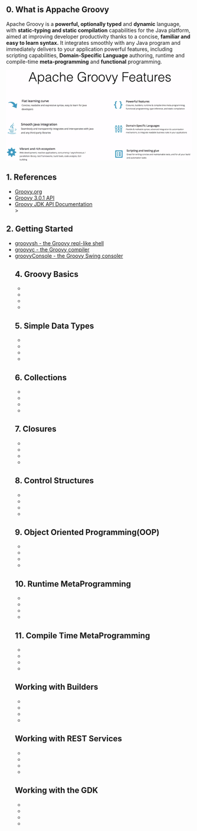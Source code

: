 ## 0. What is Appache Groovy
<p>Apache Groovy is a <strong>powerful, optionally typed</strong> and <strong>dynamic</strong> language, with <strong>static-typing and static compilation</strong> capabilities for the Java platform, aimed at improving developer productivity thanks to a concise, <strong>familiar and easy to learn syntax.</strong> It integrates smoothly with any Java program and immediately delivers to your application powerful features, including scripting capabilities, <strong>Domain-Specific Language</strong> authoring, runtime and compile-time <strong>meta-programming</strong> and <strong>functional</strong> programming.</p>

<kbd>
  <img src="https://github.com/Blackdog-Programmer/ApacheGroovyBootstrap/blob/master/reference/overview/groovy_features.png" alt="Groovy Features">
</kbd>

## 1. References
<ul>
  <li><a href="http://groovy-lang.org/">Groovy.org</a></li>
  <li><a href="http://groovy-lang.org/api.html">Groovy 3.0.1 API</a></li>
  <li><a href="http://groovy-lang.org/gdk.html">Groovy JDK API Documentation</a></li>
>
</ul>

## 2. Getting Started
<ul>
  <li><a href="http://groovy-lang.org/groovysh.html">groovysh - the Groovy repl-like shell</a></li>
  <li><a href="http://groovy-lang.org/groovyc.html">groovyc - the Groovy compiler</a></li>
  <li><a href="http://groovy-lang.org/groovyconsole.html">groovyConsole - the Groovy Swing consoler</a></li
</ul>
    
## 4. Groovy Basics
<ul>
  <li><a href= ""> </a></li>
  <li><a href= ""> </a></li>
  <li><a href= ""> </a></li>
  <li><a href= ""> </a></li>
</ul>


## 5. Simple Data Types
<ul>
  <li><a href= ""> </a></li>
  <li><a href= ""> </a></li>
  <li><a href= ""> </a></li>
  <li><a href= ""> </a></li>
</ul>


## 6. Collections
<ul>
  <li><a href= ""> </a></li>
  <li><a href= ""> </a></li>
  <li><a href= ""> </a></li>
  <li><a href= ""> </a></li>
</ul>


## 7. Closures
<ul>
  <li><a href= ""> </a></li>
  <li><a href= ""> </a></li>
  <li><a href= ""> </a></li>
  <li><a href= ""> </a></li>
</ul>


## 8. Control Structures
<ul>
  <li><a href= ""> </a></li>
  <li><a href= ""> </a></li>
  <li><a href= ""> </a></li>
  <li><a href= ""> </a></li>
</ul>


## 9. Object Oriented Programming(OOP)
<ul>
  <li><a href= ""> </a></li>
  <li><a href= ""> </a></li>
  <li><a href= ""> </a></li>
  <li><a href= ""> </a></li>
</ul>


## 10. Runtime MetaProgramming
<ul>
  <li><a href= ""> </a></li>
  <li><a href= ""> </a></li>
  <li><a href= ""> </a></li>
  <li><a href= ""> </a></li>
</ul>


## 11. Compile Time MetaProgramming
<ul>
  <li><a href= ""> </a></li>
  <li><a href= ""> </a></li>
  <li><a href= ""> </a></li>
  <li><a href= ""> </a></li>
</ul>


## Working with Builders
<ul>
  <li><a href= ""> </a></li>
  <li><a href= ""> </a></li>
  <li><a href= ""> </a></li>
  <li><a href= ""> </a></li>
</ul>


## Working with REST Services
<ul>
  <li><a href= ""> </a></li>
  <li><a href= ""> </a></li>
  <li><a href= ""> </a></li>
  <li><a href= ""> </a></li>
</ul>


## Working with the GDK
<ul>
  <li><a href= ""> </a></li>
  <li><a href= ""> </a></li>
  <li><a href= ""> </a></li>
  <li><a href= ""> </a></li>
</ul>
